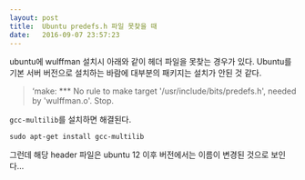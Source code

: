 ```yaml
---
layout: post
title:  Ubuntu predefs.h 파일 못찾을 때
date:   2016-09-07 23:57:23
---
```


ubuntu에 wulffman 설치시 아래와 같이 헤더 파일을 못찾는 경우가 있다. Ubuntu를 기본 서버 버전으로 설치하는 바람에 대부분의 패키지는 설치가 안된 것 같다.

> ‘make: \*\*\* No rule to make target '/usr/include/bits/predefs.h', needed by 'wulffman.o'.  Stop.

`gcc-multilib`를 설치하면 해결된다.

`sudo apt-get install gcc-multilib`

그런데 해당 header 파일은 ubuntu 12 이후 버전에서는 이름이 변경된 것으로 보인다…

